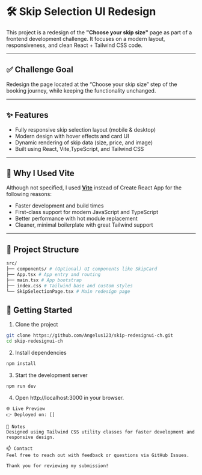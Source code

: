 # 🛠️ Skip Selection UI Redesign

This project is a redesign of the **"Choose your skip size"** page as part of a frontend development challenge. It focuses on a modern layout, responsiveness, and clean React + Tailwind CSS code.

---

## ✅ Challenge Goal

Redesign the page located at the “Choose your skip size” step of the booking journey, while keeping the functionality unchanged.

---

## ✨ Features

- Fully responsive skip selection layout (mobile & desktop)
- Modern design with hover effects and card UI
- Dynamic rendering of skip data (size, price, and image)
- Built using  React, Vite,TypeScript, and Tailwind CSS

---

## 🧠 Why I Used Vite

Although not specified, I used [**Vite**](https://vitejs.dev/) instead of Create React App for the following reasons:

- Faster development and build times
- First-class support for modern JavaScript and TypeScript
- Better performance with hot module replacement
- Cleaner, minimal boilerplate with great Tailwind support

---


## 📁 Project Structure
```bash
src/
├── components/ # (Optional) UI components like SkipCard
├── App.tsx # App entry and routing
├── main.tsx # App bootstrap
├── index.css # Tailwind base and custom styles
└── SkipSelectionPage.tsx # Main redesign page
```
## 🚀 Getting Started

1. Clone the project

```bash
git clone https://github.com/Angelus123/skip-redesignui-ch.git
cd skip-redesignui-ch
```
2. Install dependencies

```bash
npm install
```
3. Start the development server

```bash
npm run dev
```

4. Open http://localhost:3000 in your browser.
```
🌐 Live Preview
👉 Deployed on: []

📝 Notes
Designed using Tailwind CSS utility classes for faster development and responsive design.

📫 Contact
Feel free to reach out with feedback or questions via GitHub Issues.

Thank you for reviewing my submission!
